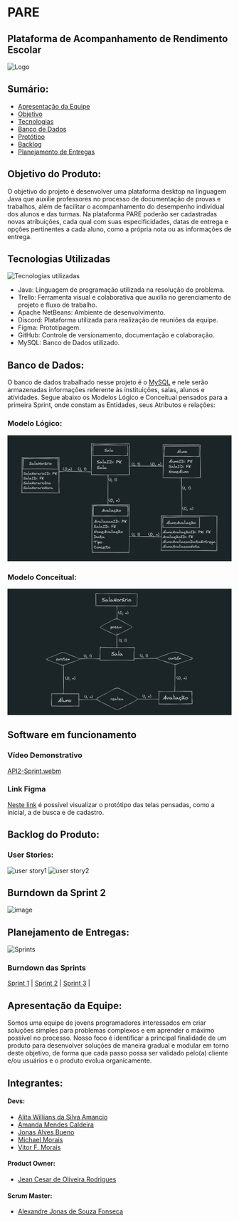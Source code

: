 # PARE
Plataforma de Acompanhamento de Rendimento Escolar
---
<img src="https://user-images.githubusercontent.com/89790349/194731178-f02b3b24-e3dd-4ef2-a7f9-52c83dc8cfc1.png" alt="Logo"/>

## Sumário:
* [Apresentação da Equipe](#apresentação-da-equipe)
* [Objetivo](#objetivo-do-produto)
* [Tecnologias](#tecnologias-utilizadas)
* [Banco de Dados](#banco-de-dados)
* [Protótipo](#protótipo-wireframe)
* [Backlog](#backlog-do-produto)
* [Planejamento de Entregas](#planejamento-de-entregas)




## Objetivo do Produto:
O objetivo do projeto é desenvolver uma plataforma desktop na linguagem Java que auxilie professores no processo de documentação de provas e trabalhos, além de facilitar o acompanhamento do desempenho individual dos alunos e das turmas. Na plataforma PARE poderão ser cadastradas novas atribuições, cada qual com suas especificidades, datas de entrega e opções pertinentes a cada aluno, como a própria nota ou as informações de entrega.

## Tecnologias Utilizadas
![Tecnologias utilizadas](https://user-images.githubusercontent.com/89790349/229389076-857ff85d-35bc-4f2e-baf9-32f371403a37.png)
* Java: Linguagem de programação utilizada na resolução do problema.
* Trello: Ferramenta visual e colaborativa que auxilia no gerenciamento de projeto e fluxo de trabalho.
* Apache NetBeans: Ambiente de desenvolvimento. 
* Discord: Plataforma utilizada para realização de reuniões da equipe.
* Figma: Prototipagem.
* GitHub: Controle de versionamento, documentação e colaboração.
* MySQL: Banco de Dados utilizado.

## Banco de Dados:
O banco de dados trabalhado nesse projeto é o [MySQL](https://www.mysql.com/) e nele serão armazenadas informações referente às instituições, salas, alunos e atividades. Segue abaixo os Modelos Lógico e Conceitual pensados para a primeira Sprint, onde constam as Entidades, seus Atributos e relações: 

### Modelo Lógico:
![ModeloLogico](../../docs/ModeloLogicoDB_PARE.png)

### Modelo Conceitual:
![modelo_conceitual](../../docs/modeloConceitual_PARE.png)

## Software em funcionamento
### Vídeo Demonstrativo
[API2-Sprint.webm](https://user-images.githubusercontent.com/53665466/235785319-98f8fb1b-3a4d-434d-a3a4-9c717dfb8b88.webm)


### Link Figma
[Neste link](https://www.figma.com/file/0Ryi85LRWO7ZbmtkwX3PGo/Cadastro-Michael?fuid=1144429158156920531) é possível visualizar o protótipo das telas pensadas, como a inicial, a de busca e de cadastro.

## Backlog do Produto:
### User Stories:

![user story1](https://user-images.githubusercontent.com/112016792/234735452-b65ea839-7820-4da2-bf86-403c8cdfe616.png)
![user story2](https://user-images.githubusercontent.com/112016792/234735681-bdd42ad4-6f65-4300-a74c-3b6566e3d00d.png)

## Burndown da Sprint 2
![image](https://user-images.githubusercontent.com/53665466/235781611-2c863d13-8ee6-473a-b3e9-034b8944859d.png)


## Planejamento de Entregas:
![Sprints](https://user-images.githubusercontent.com/89790349/229389192-a60fc7ed-d497-40e3-ae0e-6f54c8420048.png)
### Burndown das Sprints
[Sprint 1](https://github.com/m-u-l-a-s/PARE/tree/main/docs/Sprint01/README.md#burndown-da-sprint-1) |
[Sprint 2](https://github.com/m-u-l-a-s/PARE/tree/main/docs/Sprint02/README.md#burndown-da-sprint-2) |
[Sprint 3](https://github.com/m-u-l-a-s/PARE/tree/main/docs/Sprint03/README.md#burndown-da-sprint-3) |


## Apresentação da Equipe:
Somos uma equipe de jovens programadores interessados em criar soluções simples para problemas complexos e em aprender o máximo possível no processo.
Nosso foco é identificar a principal finalidade de um produto para desenvolver soluções de maneira gradual e modular em torno deste objetivo, de forma que cada passo possa ser validado pelo(a) cliente e/ou usuários e o produto evolua organicamente.

## Integrantes:

#### Devs:
* [Alita Willians da Silva Amancio](https://github.com/AlitaAmancio)
* [Amanda Mendes Caldeira](https://github.com/AmendoaM)
* [Jonas Alves Bueno](https://github.com/dodekafonos)
* [Michael Morais](https://github.com/itsmorais)
* [Vitor F. Morais](https://github.com/vmorais111)
#### Product Owner:
* [Jean Cesar de Oliveira Rodrigues](https://github.com/JeanRodrigues1)
#### Scrum Master:
* [Alexandre Jonas de Souza Fonseca](https://github.com/AlexandreJonas)
